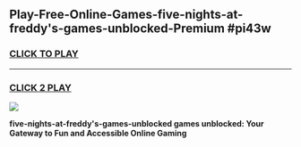 
## Play-Free-Online-Games-five-nights-at-freddy's-games-unblocked-Premium #pi43w
<h3>
<a href="https://premium.freeplayer.one?title=five-nights-at-freddy's-games-unblocked&ref=8M">CLICK TO PLAY</a></h3>
<hr>

<h3>
<a href="https://premium.freeplayer.one?title=five-nights-at-freddy's-games-unblocked&ref=8M">CLICK 2 PLAY</a>
  
</h3>

<a href="https://premium.freeplayer.one?title=five-nights-at-freddy's-games-unblocked&ref=8M"><img src="https://clearcache.store/games.png"></a>


**five-nights-at-freddy's-games-unblocked games unblocked: Your Gateway to Fun and Accessible Online Gaming**
